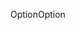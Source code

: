 <span data-ttu-id="ae75e-101">Option</span><span class="sxs-lookup"><span data-stu-id="ae75e-101">Option</span></span>